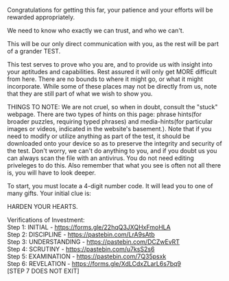 Congratulations for getting this far, your patience and your efforts will be rewarded appropriately.

We need to know who exactly we can trust, and who we can't. 

This will be our only direct communication with you, as the rest will be part of a grander TEST. 

This test serves to prove who you are, and to provide us with insight into your aptitudes and capabilities. Rest assured it will only get MORE difficult from here. There are no bounds to where it might go, or what it might incorporate. While some of these places may not be directly from us, note that they are still part of what we wish to show you. <br>

THINGS TO NOTE: We are not cruel, so when in doubt, consult the "stuck" webpage. There are two types of hints on this page: phrase hints(for broader puzzles, requiring typed phrases) and media-hints(for particular images or videos, indicated in the website's basement.). Note that if you need to modify or utilize anything as part of the test, it should be downloaded onto your device so as to preserve the integrity and security of the test. Don't worry, we can't do anything to you, and if you doubt us you can always scan the file with an antivirus. You do not need editing priveleges to do this. Also remember that what you see is often not all there is, you will have to look deeper.

To start, you must locate a 4-digit number code. It will lead you to one of many gifts. Your initial clue is:

HARDEN YOUR HEARTS.

Verifications of Investment:<br>
Step 1: INITIAL - https://forms.gle/22hqQ3JXQHxFmoHLA<br>
Step 2: DISCIPLINE - https://pastebin.com/LrA9sAtb<br>
Step 3: UNDERSTANDING - https://pastebin.com/DCZwEvRT<br>
Step 4: SCRUTINY - https://pastebin.com/u7ksS2s6<br>
Step 5: EXAMINATION - https://pastebin.com/7Q35psxk<br>
Step 6: REVELATION -  https://forms.gle/XdLCdxZLarL6s7bq9<BR>
[STEP 7 DOES NOT EXIT]
